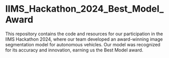 # IIMS_Hackathon_2024_Best_Model_Award
This repository contains the code and resources for our participation in the IIMS Hackathon 2024, where our team developed an award-winning image segmentation model for autonomous vehicles. Our model was recognized for its accuracy and innovation, earning us the Best Model award.
